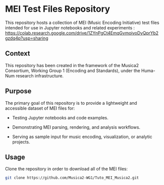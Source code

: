 # MEI Test Files Repository 

This repository hosts a collection of MEI (Music Encoding Initiative) test files intended for use in Jupyter notebooks and related experiments : https://colab.research.google.com/drive/1ZYnPgCt4EmqGvmoivoDyQprYb2gzdq4p?usp=sharing

## Context

This repository has been created in the framework of the Musica2 Consortium,
Working Group 1 (Encoding and Standards), under the Huma-Num research infrastructure.

## Purpose

The primary goal of this repository is to provide a lightweight and accessible dataset of MEI files for:

- Testing Jupyter notebooks and code examples.

- Demonstrating MEI parsing, rendering, and analysis workflows.

- Serving as sample input for music encoding, visualization, or analytic projects.

## Usage

Clone the repository in order to download all of the MEI files:  

```bash
git clone https://github.com/Musica2-WG1/Tuto_MEI_Musica2.git
